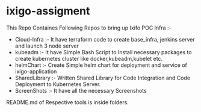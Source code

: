 # ixigo-assigment
This Repo Containes Following Repos to bring up Ixifo POC Infra :-
- Cloud-Infra :- It have terraform code to create base_infra, jenkins server and launch 3 node server
- kubeadm :- It have Simple Bash Script to Install necessary packages to create kubernetes cluster like docker,kubeadm,kubelet etc.
- helmChart :- Create Simple helm chart for deployment and service of ixigo-application
- SharedLibrary :- Written Shared Library for Code Integration and Code Deployment to Kubernetes Server.
- ScreenShots :- It have all the necessary Screenshots

README.md of Respective tools is inside folders.
